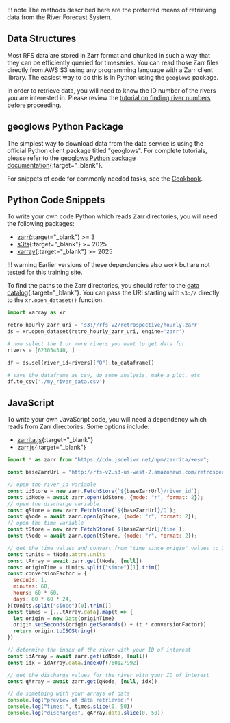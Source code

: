 !!! note
    The methods described here are the preferred means of retrieving data from the River Forecast System.

## Data Structures

Most RFS data are stored in Zarr format and chunked in such a way that they can be efficiently queried for timeseries. You can read those Zarr files
directly from AWS S3 using any programming language with a Zarr client library. The easiest way to do this is in Python using the `geoglows` package.

In order to retrieve data, you will need to know the ID number of the rivers you are interested in. Please review
the [tutorial on finding river numbers](finding-river-numbers.md) before proceeding.

## geoglows Python Package

The simplest way to download data from the data service is using the official Python client package titled "geoglows". For complete tutorials, please
refer to the [geoglows Python package documentation](https://geoglows.readthedocs.io){:target="_blank"}.

For snippets of code for commonly needed tasks, see the [Cookbook](../tutorials/code-snippets.md).

## Python Code Snippets

To write your own code Python which reads Zarr directories, you will need the following packages:

- [zarr](https://zarr.readthedocs.io/en/stable/){:target="_blank"} >= 3
- [s3fs](https://s3fs.readthedocs.io/en/latest/){:target="_blank"} >= 2025
- [xarray](http://xarray.pydata.org/en/stable/){:target="_blank"} >= 2025

!!! warning
    Earlier versions of these dependencies also work but are not tested for this training site.

To find the paths to the Zarr directories, you should refer to the [data catalog](data-catalog.md#table-of-datasets){:target="_blank"}. You can pass
the URI starting with `s3://` directly to the `xr.open_dataset()` function.

```python
import xarray as xr

retro_hourly_zarr_uri = 's3://rfs-v2/retrospective/hourly.zarr'
ds = xr.open_dataset(retro_hourly_zarr_uri, engine='zarr')

# now select the 1 or more rivers you want to get data for
rivers = [621054340, ]

df = ds.sel(river_id=rivers)["Q"].to_dataframe()

# save the dataframe as csv, do some analysis, make a plot, etc
df.to_csv('./my_river_data.csv')
```

## JavaScript

To write your own JavaScript code, you will need a dependency which reads from Zarr directories. Some options include:

- [zarrita.js](https://zarrita.dev/){:target="_blank"}
- [zarr.js](https://guido.io/zarr.js/){:target="_blank"}

```javascript
import * as zarr from "https://cdn.jsdelivr.net/npm/zarrita/+esm";

const baseZarrUrl = "http://rfs-v2.s3-us-west-2.amazonaws.com/retrospective/daily.zarr"

// open the river_id variable
const idStore = new zarr.FetchStore(`${baseZarrUrl}/river_id`);
const idNode = await zarr.open(idStore, {mode: "r", format: 2});
// open the discharge variable
const qStore = new zarr.FetchStore(`${baseZarrUrl}/Q`);
const qNode = await zarr.open(qStore, {mode: "r", format: 2});
// open the time variable
const tStore = new zarr.FetchStore(`${baseZarrUrl}/time`);
const tNode = await zarr.open(tStore, {mode: "r", format: 2});

// get the time values and convert from "time since origin" values to ISO strings
const tUnits = tNode.attrs.units
const tArray = await zarr.get(tNode, [null])
const originTime = tUnits.split("since")[1].trim()
const conversionFactor = {
  seconds: 1,
  minutes: 60,
  hours: 60 * 60,
  days: 60 * 60 * 24,
}[tUnits.split("since")[0].trim()]
const times = [...tArray.data].map(t => {
  let origin = new Date(originTime)
  origin.setSeconds(origin.getSeconds() + (t * conversionFactor))
  return origin.toISOString()
})

// determine the index of the river with your ID of interest
const idArray = await zarr.get(idNode, [null])
const idx = idArray.data.indexOf(760127992)

// get the discharge values for the river with your ID of interest
const qArray = await zarr.get(qNode, [null, idx])

// do something with your arrays of data
console.log("preview of data retrieved:")
console.log("times:", times.slice(0, 50))
console.log("discharge:", qArray.data.slice(0, 50))
```

